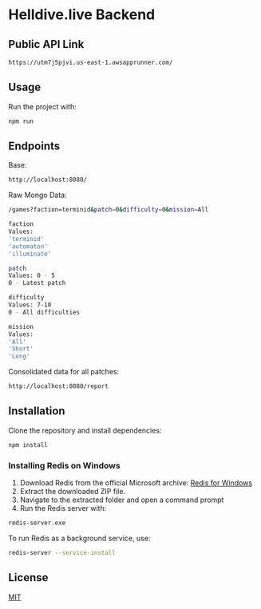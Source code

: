 # Helldive.live Backend

## Public API Link

```sh
https://utm7j5pjvi.us-east-1.awsapprunner.com/
```

## Usage

Run the project with:

```sh
npm run
```

## Endpoints

Base:
```sh
http://localhost:8080/
```

Raw Mongo Data:
```sh
/games?faction=terminid&patch=0&difficulty=0&mission=All
```

```sh
faction
Values:
'terminid'
'automaton'
'illuminate'
```

```sh
patch
Values: 0 - 5
0 - Latest patch
```

```sh
difficulty
Values: 7-10
0 - All difficulties
```

```sh
mission
Values:
'All'
'Short'
'Long'
```

Consolidated data for all patches:
```sh
http://localhost:8080/report
```
## Installation

Clone the repository and install dependencies:

```sh
npm install
```

### Installing Redis on Windows

1. Download Redis from the official Microsoft archive: [Redis for Windows](https://github.com/microsoftarchive/redis/releases)
2. Extract the downloaded ZIP file.
3. Navigate to the extracted folder and open a command prompt
4. Run the Redis server with:

```sh
redis-server.exe
```

To run Redis as a background service, use:

```sh
redis-server --service-install
```

## License

[MIT](LICENSE)

